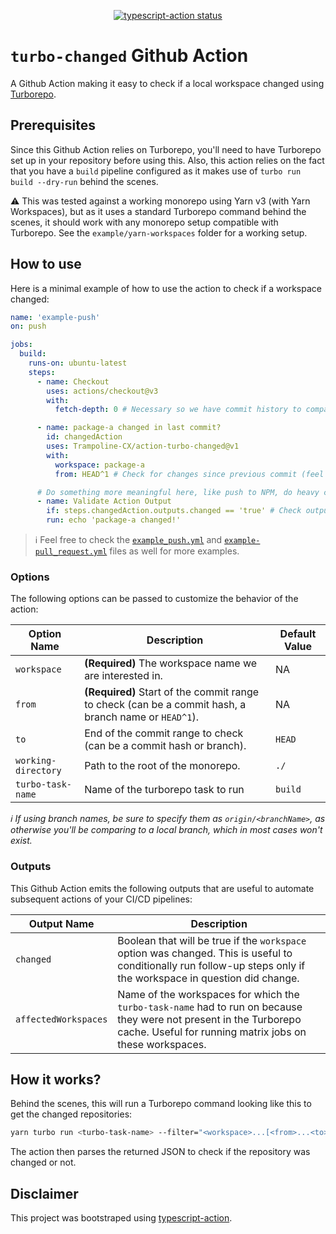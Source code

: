 <p align="center">
  <a href="https://github.com/Trampoline-CX/action-turbo-changed/actions"><img alt="typescript-action status" src="https://github.com/Trampoline-CX/action-turbo-changed/workflows/build-test/badge.svg"></a>
</p>

# `turbo-changed` Github Action

A Github Action making it easy to check if a local workspace changed using [Turborepo](https://turbo.build/).

## Prerequisites

Since this Github Action relies on Turborepo, you'll need to have Turborepo set up in your repository before using this. Also, this action relies on the fact that you have a `build` pipeline configured as it makes use of `turbo run build --dry-run` behind the scenes.

:warning: This was tested against a working monorepo using Yarn v3 (with Yarn Workspaces), but as it uses a standard Turborepo command behind the scenes, it should work with any monorepo setup compatible with Turborepo. See the `example/yarn-workspaces` folder for a working setup.

## How to use

Here is a minimal example of how to use the action to check if a workspace changed:

```yaml
name: 'example-push'
on: push

jobs:
  build:
    runs-on: ubuntu-latest
    steps:
      - name: Checkout
        uses: actions/checkout@v3
        with:
          fetch-depth: 0 # Necessary so we have commit history to compare to

      - name: package-a changed in last commit?
        id: changedAction
        uses: Trampoline-CX/action-turbo-changed@v1
        with:
          workspace: package-a
          from: HEAD^1 # Check for changes since previous commit (feel free to put a branch name instead in the form of origin/<branchName>)

      # Do something more meaningful here, like push to NPM, do heavy computing, etc.
      - name: Validate Action Output
        if: steps.changedAction.outputs.changed == 'true' # Check output if it changed or not (returns a boolean)
        run: echo 'package-a changed!'
```

> :information_source: Feel free to check the [`example_push.yml`](./.github/workflows/example-push.yml) and [`example-pull_request.yml`](./.github/workflows/example-pull_request.yml) files as well for more examples.

### Options

The following options can be passed to customize the behavior of the action:

| Option Name         | Description                                                                                          | Default Value |
| ------------------- | ---------------------------------------------------------------------------------------------------- | ------------- |
| `workspace`         | **(Required)** The workspace name we are interested in.                                              | NA            |
| `from`              | **(Required)** Start of the commit range to check (can be a commit hash, a branch name or `HEAD^1`). | NA            |
| `to`                | End of the commit range to check (can be a commit hash or branch).                                   | `HEAD`        |
| `working-directory` | Path to the root of the monorepo.                                                                    | `./`          |
| `turbo-task-name`   | Name of the turborepo task to run                                                                    | `build`       |

_:information_source: If using branch names, be sure to specify them as `origin/<branchName>`, as otherwise you'll be comparing to a local branch, which in most cases won't exist._

### Outputs

This Github Action emits the following outputs that are useful to automate subsequent actions of your CI/CD pipelines:

| Output Name          | Description                                                                                                                                                                    |
| -------------------- | ------------------------------------------------------------------------------------------------------------------------------------------------------------------------------ |
| `changed`            | Boolean that will be true if the `workspace` option was changed. This is useful to conditionally run follow-up steps only if the workspace in question did change.             |
| `affectedWorkspaces` | Name of the workspaces for which the `turbo-task-name` had to run on because they were not present in the Turborepo cache. Useful for running matrix jobs on these workspaces. |

## How it works?

Behind the scenes, this will run a Turborepo command looking like this to get the changed repositories:

```bash
yarn turbo run <turbo-task-name> --filter="<workspace>...[<from>...<to>]" --dry-run=json
```

The action then parses the returned JSON to check if the repository was changed or not.

## Disclaimer

This project was bootstraped using [typescript-action](https://github.com/actions/typescript-action).
